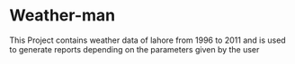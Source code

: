 # Weather-man
This Project contains weather data of lahore from 1996 to 2011 and is used to generate reports depending on the parameters given by the user
